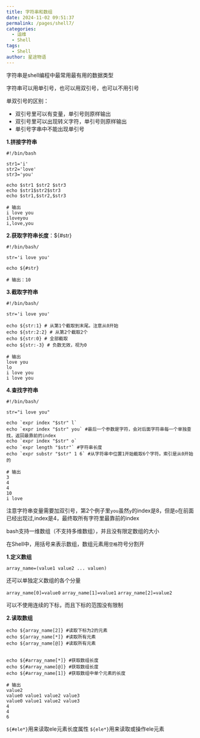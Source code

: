 ```yaml
---
title: 字符串和数组
date: 2024-11-02 09:51:37
permalink: /pages/shell7/
categories:
  - 运维
  - Shell
tags:
  - Shell
author: 星途物语
---
```

字符串是shell编程中最常用最有用的数据类型

字符串可以用单引号，也可以用双引号，也可以不用引号

单双引号的区别：

- 双引号里可以有变量，单引号则原样输出
- 双引号里可以出现转义字符，单引号则原样输出
- 单引号字串中不能出现单引号

**1.拼接字符串**

```shell
#!/bin/bash

str1='i'
str2='love'
str3='you'

echo $str1 $str2 $str3
echo $str1$str2$str3
echo $str1,$str2,$str3

# 输出
i love you
iloveyou
i,love,you
```

**2.获取字符串长度**：${#str}

```shell
#!/bin/bash/

str='i love you'

echo ${#str}

# 输出：10
```

**3.截取字符串**

```shell
#!/bin/bash/

str='i love you'

echo ${str:1} # 从第1个截取到末尾。注意从0开始
echo ${str:2:2} # 从第2个截取2个
echo ${str:0} # 全部截取
echo ${str:-3} # 负数无效，视为0

# 输出
love you
lo
i love you
i love you
```

**4.查找字符串**

```shell
#!/bin/bash/

str="i love you"

echo `expr index "$str" l`
echo `expr index "$str" you` #最后一个参数是字符，会对后面字符串每一个单独查找，返回最靠前的index
echo `expr index "$str" o`
echo `expr length "$str"` #字符串长度
echo `expr substr "$str" 1 6` #从字符串中位置1开始截取6个字符。索引是从0开始的

# 输出
3
4
4
10
i love
```

注意字符串变量需要加双引号，第2个例子里`you`虽然`y`的index是8，但是`o`在前面已经出现过,index是4，最终取所有字符里最靠前的index



bash支持一维数组（不支持多维数组），并且没有限定数组的大小

在Shell中，用括号来表示数组，数组元素用`空格`符号分割开

**1.定义数组**

`array_name=(value1 value2 ... valuen)`

还可以单独定义数组的各个分量

`array_name[0]=value0`
`array_name[1]=value1`
`array_name[2]=value2`

可以不使用连续的下标，而且下标的范围没有限制

**2.读取数组**

```shell
echo ${array_name[2]} #读取下标为2的元素
echo ${array_name[*]} #读取所有元素
echo ${array_name[@]} #读取所有元素


echo ${#array_name[*]} #获取数组长度
echo ${#array_name[@]} #获取数组长度
echo ${#array_name[1]} #获取数组中单个元素的长度

# 输出
value2
value0 value1 value2 value3
value0 value1 value2 value3
4
4
6
```

`${#ele*}`用来读取ele元素长度属性 `${ele*}`用来读取或操作ele元素